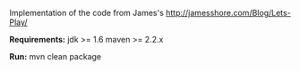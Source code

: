 Implementation of the code from James's http://jamesshore.com/Blog/Lets-Play/

__Requirements:__
jdk >= 1.6
maven >= 2.2.x

__Run:__
    mvn clean package

